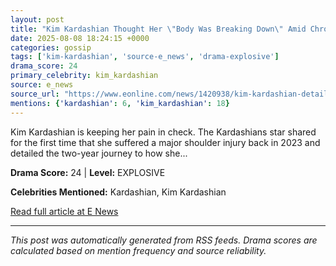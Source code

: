 ```yaml
---
layout: post
title: "Kim Kardashian Thought Her \"Body Was Breaking Down\" Amid Chronic Pain"
date: 2025-08-08 18:24:15 +0000
categories: gossip
tags: ['kim-kardashian', 'source-e_news', 'drama-explosive']
drama_score: 24
primary_celebrity: kim_kardashian
source: e_news
source_url: "https://www.eonline.com/news/1420938/kim-kardashian-details-stem-cell-treatment-after-shoulder-injury?cmpid=rss-syndicate-genericrss-us-top_stories"
mentions: {'kardashian': 6, 'kim_kardashian': 18}
---
```


Kim Kardashian is keeping her pain in check. The Kardashians star shared for the first time that she suffered a major shoulder injury back in 2023 and detailed the two-year journey to how she...

**Drama Score:** 24 | **Level:** EXPLOSIVE

**Celebrities Mentioned:** Kardashian, Kim Kardashian

[Read full article at E News](https://www.eonline.com/news/1420938/kim-kardashian-details-stem-cell-treatment-after-shoulder-injury?cmpid=rss-syndicate-genericrss-us-top_stories)

---
*This post was automatically generated from RSS feeds. Drama scores are calculated based on mention frequency and source reliability.*
